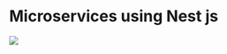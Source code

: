

# Microservices using Nest js

<img src="https://content.altexsoft.com/media/2016/11/the-difference-between-the-monolithic-and-microser.png"/>


